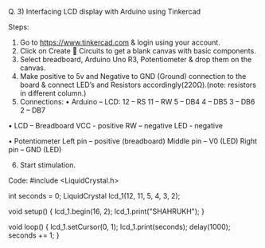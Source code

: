 Q. 3) Interfacing LCD display with Arduino using Tinkercad

Steps: 
1.	Go to https://www.tinkercad.com & login using your account.
2.	Click on Create  Circuits to get a blank canvas with basic components.
3.	Select breadboard, Arduino Uno R3, Potentiometer & drop them on the canvas.
4.	Make positive to 5v and Negative to GND (Ground) connection to the board & connect LED’s and Resistors accordingly(220Ω).(note: resistors in different column.)
5.	Connections: 
•	Arduino – LCD:
12 – RS
11 – RW
5 – DB4
4 – DB5
3 – DB6
2 – DB7

•	LCD – Breadboard
VCC - positive
RW – negative
LED - negative

•	Potentiometer
Left pin – positive (breadboard)
Middle pin – V0 (LED)
Right pin – GND (LED)

6.	Start stimulation.

Code:
#include <LiquidCrystal.h>

int seconds = 0;
LiquidCrystal lcd_1(12, 11, 5, 4, 3, 2);

void setup()
{
  lcd_1.begin(16, 2);
  lcd_1.print("SHAHRUKH");
}

void loop()
{
  lcd_1.setCursor(0, 1);
  lcd_1.print(seconds);
  delay(1000);
  seconds += 1;
}
